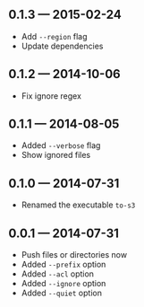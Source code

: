 
## 0.1.3 — 2015-02-24

* Add `--region` flag
* Update dependencies

## 0.1.2 — 2014-10-06

* Fix ignore regex

## 0.1.1 — 2014-08-05

* Added `--verbose` flag
* Show ignored files

## 0.1.0 — 2014-07-31

* Renamed the executable `to-s3`

## 0.0.1 — 2014-07-31

* Push files or directories now
* Added `--prefix` option
* Added `--acl` option
* Added `--ignore` option
* Added `--quiet` option

